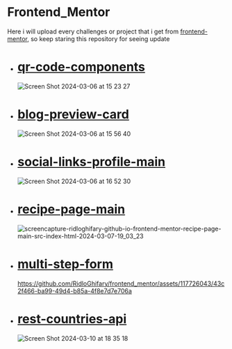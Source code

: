# Frontend_Mentor

Here i will upload every challenges or project that i get from [frontend-mentor](https://www.frontendmentor.io/), so keep staring this repository for seeing update

- # [qr-code-components](https://ridloghifary.github.io/frontend_mentor/qr-code-component-main/src/index.html)

  ![Screen Shot 2024-03-06 at 15 23 27](https://github.com/RidloGhifary/frontend_mentor/assets/117726043/31129ccf-bd52-452d-8d9d-17ccefd9f892)

- # [blog-preview-card](https://ridloghifary.github.io/frontend_mentor/qr-code-component-main/src/index.html)

  ![Screen Shot 2024-03-06 at 15 56 40](https://github.com/RidloGhifary/frontend_mentor/assets/117726043/0b32b2a4-4db8-4bed-9cff-da3660952b4b)

- # [social-links-profile-main](https://ridloghifary.github.io/frontend_mentor/social-links-profile-main/src/index.html)

  ![Screen Shot 2024-03-06 at 16 52 30](https://github.com/RidloGhifary/frontend_mentor/assets/117726043/5a80f168-f154-4d68-8e5b-4b915faa40a4)

- # [recipe-page-main](https://ridloghifary.github.io/frontend_mentor/recipe-page-main/src/index.html)

  ![screencapture-ridloghifary-github-io-frontend-mentor-recipe-page-main-src-index-html-2024-03-07-19_03_23](https://github.com/RidloGhifary/frontend_mentor/assets/117726043/42d57e53-bad0-49d4-859c-66352ff44f1c)

- # [multi-step-form](https://frontend-mentor-one-tau.vercel.app/)

  https://github.com/RidloGhifary/frontend_mentor/assets/117726043/43c2f466-ba99-49d4-b85a-4f8e7d7e706a

- # [rest-countries-api](https://rest-countries-rosy-sigma.vercel.app/)
  ![Screen Shot 2024-03-10 at 18 35 18](https://github.com/RidloGhifary/frontend_mentor/assets/117726043/3ca10ab0-2e4d-4722-918f-017a347bff69)
